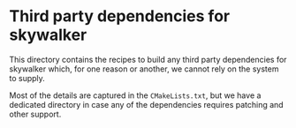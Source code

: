 # Third party dependencies for skywalker

This directory contains the recipes to build any third party dependencies for
skywalker which, for one reason or another, we cannot rely on the system to supply.

Most of the details are captured in the `CMakeLists.txt`, but we have a
dedicated directory in case any of the dependencies requires patching and other
support.
